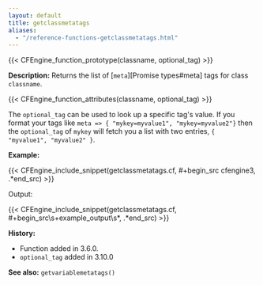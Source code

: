 ```yaml
---
layout: default
title: getclassmetatags
aliases:
  - "/reference-functions-getclassmetatags.html"
---
```


{{< CFEngine_function_prototype(classname, optional_tag) >}}

**Description:** Returns the list of [`meta`][Promise types#meta] tags for class `classname`.

{{< CFEngine_function_attributes(classname, optional_tag) >}}

The `optional_tag` can be used to look up a specific tag's value. If you format
your tags like `meta => { "mykey=myvalue1", "mykey=myvalue2"}` then the
`optional_tag` of `mykey` will fetch you a list with two entries, `{ "myvalue1",
"myvalue2" }`.

**Example:**

{{< CFEngine_include_snippet(getclassmetatags.cf, #\+begin_src cfengine3, .*end_src) >}}

Output:

{{< CFEngine_include_snippet(getclassmetatags.cf, #\+begin_src\s+example_output\s*, .*end_src) >}}

**History:**

- Function added in 3.6.0.
- `optional_tag` added in 3.10.0

**See also:** `getvariablemetatags()`
